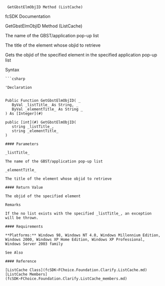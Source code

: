 ﻿     GetGbstElmObjID Method (ListCache)                                                   

fcSDK Documentation

GetGbstElmObjID Method (ListCache)

The name of the GBST/application pop-up list

The title of the element whose objid to retrieve

Gets the objid of the specified element in the specified application pop-up list

Syntax

```vbnet
```csharp

'Declaration
 

Public Function GetGbstElmObjID( _
   ByVal _listTitle_ As String, _
   ByVal _elementTitle_ As String _
) As [Integer](#)

public [int](#) GetGbstElmObjID( 
   string _listTitle_,
   string _elementTitle_
)

#### Parameters

_listTitle_

The name of the GBST/application pop-up list

_elementTitle_

The title of the element whose objid to retrieve

#### Return Value

The objid of the specified element

Remarks

If the no list exists with the specified _listTitle_, an exception will be thrown.

#### Requirements

**Platforms:** Windows 98, Windows NT 4.0, Windows Millennium Edition, Windows 2000, Windows XP Home Edition, Windows XP Professional, Windows Server 2003 family

See Also

#### Reference

[ListCache Class](fcSDK~FChoice.Foundation.Clarify.ListCache.md)  
[ListCache Members](fcSDK~FChoice.Foundation.Clarify.ListCache_members.md)